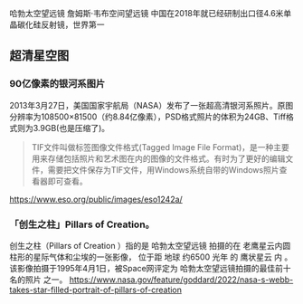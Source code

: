 哈勃太空望远镜
詹姆斯·韦布空间望远镜
中国在2018年就已经研制出口径4.6米单晶碳化硅反射镜，世界第一
## 超清星空图

### 90亿像素的银河系图片
2013年3月27日，美国国家宇航局（NASA）发布了一张超高清银河系照片。原图分辨率为108500×81500（约8.84亿像素），PSD格式照片的体积为24GB、Tiff格式则为3.9GB(也是压缩了)。

> TIF文件叫做标签图像文件格式(Tagged Image File Format)，是一种主要用来存储包括照片和艺术图在内的图像的文件格式。有时为了更好的编辑文件，需要把文件保存为TIF文件，用Windows系统自带的Windows照片查看器即可查看。

https://www.eso.org/public/images/eso1242a/


### 「创生之柱」Pillars of Creation。
创生之柱（Pillars of Creation ）指的是 哈勃太空望远镜 拍摄的在 老鹰星云内圆柱形的星际气体和尘埃的一张影像， 位于距 地球 约6500 光年 的 鹰状星云 内 。 该影像拍摄于1995年4月1日，被Space网评定为 哈勃太空望远镜拍摄的最佳前十名的照片 之一。
https://www.nasa.gov/feature/goddard/2022/nasa-s-webb-takes-star-filled-portrait-of-pillars-of-creation